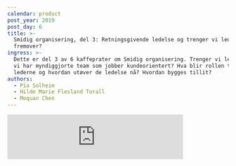```yaml
---
calendar: product
post_year: 2019
post_day: 6
title: >-
  Smidig organisering, del 3: Retningsgivende ledelse og trenger vi ledere
  fremover?
ingress: >-
  Dette er del 3 av 6 kaffeprater om Smidig organisering. Trenger vi ledere når
  vi har myndiggjorte team som jobber kundeorientert? Hva blir rollen til
  lederne og hvordan utøver de ledelse nå? Hvordan bygges tillit?
authors:
  - Pia Solheim
  - Hilde Marie Flesland Torall
  - Moquan Chen
---
```

<iframe src="https://anchor.fm/kaffeprathosbekk/embed" height="102px" width="400px" frameborder="0" scrolling="no"></iframe>
